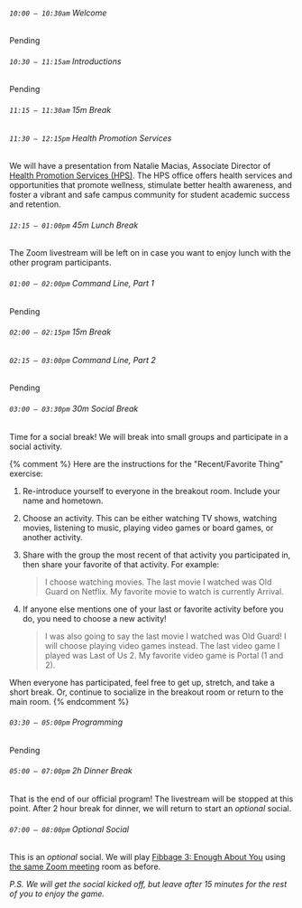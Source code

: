 ###### `10:00 – 10:30am` Welcome

Pending

###### `10:30 – 11:15am` Introductions

Pending

###### `11:15 – 11:30am` *15m Break* <a href="https://asoftmurmur.com/"><i class="far fa-play-circle"></i></a>

###### `11:30 – 12:15pm` Health Promotion Services

We will have a presentation from Natalie Macias, Associate Director of [Health Promotion Services (HPS)](https://myusf.usfca.edu/hps). The HPS office offers health services and opportunities that promote wellness, stimulate better health awareness, and foster a vibrant and safe campus community for student academic success and retention.  

###### `12:15 – 01:00pm` *45m Lunch Break*

The Zoom livestream will be left on in case you want to enjoy lunch with the other program participants.

###### `01:00 – 02:00pm` Command Line, Part 1

Pending

###### `02:00 – 02:15pm` *15m Break* <a href="https://asoftmurmur.com/"><i class="far fa-play-circle"></i></a>

###### `02:15 – 03:00pm` Command Line, Part 2

Pending

###### `03:00 – 03:30pm` *30m Social Break*

Time for a social break! We will break into small groups and participate in a social activity.

{% comment %}
Here are the instructions for the "Recent/Favorite Thing" exercise:

  1. Re-introduce yourself to everyone in the breakout room. Include your name and hometown.

  1. Choose an activity. This can be either watching TV shows, watching movies, listening to music, playing video games or board games, or another activity.

  1. Share with the group the most recent of that activity you participated in, then share your favorite of that activity. For example:

      > I choose watching movies. The last movie I watched was Old Guard on Netflix. My favorite movie to watch is currently Arrival.

  1. If anyone else mentions one of your last or favorite activity before you do, you need to choose a new activity!

      > I was also going to say the last movie I watched was Old Guard! I will choose playing video games instead. The last video game I played was Last of Us 2. My favorite video game is Portal (1 and 2).

When everyone has participated, feel free to get up, stretch, and take a short break. Or, continue to socialize in the breakout room or return to the main room.
{% endcomment %}

###### `03:30 – 05:00pm` Programming

Pending

###### `05:00 – 07:00pm` *2h Dinner Break*

That is the end of our official program! The livestream will be stopped at this point. After 2 hour break for dinner, we will return to start an *optional* social.

###### `07:00 – 08:00pm` *Optional Social*

This is an *optional* social. We will play [Fibbage 3: Enough About You](https://www.jackboxgames.com/fibbage-three/) using [the same Zoom meeting](https://usfca.zoom.us/j/93175178704) room as before.

*P.S. We will get the social kicked off, but leave after 15 minutes for the rest of you to enjoy the game.*
